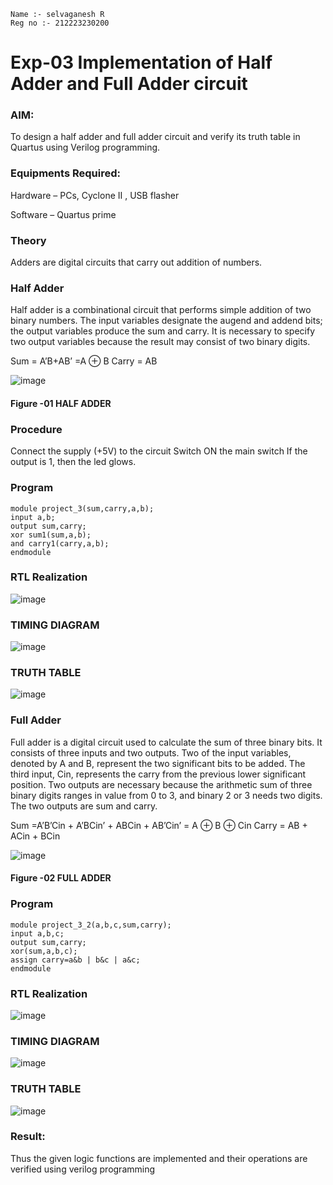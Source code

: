 ```
Name :- selvaganesh R
Reg no :- 212223230200
```

# Exp-03 Implementation of Half Adder and Full Adder circuit
### AIM:
To design a half adder and full adder circuit and verify its truth table in Quartus using Verilog programming.

### Equipments Required:
Hardware – PCs, Cyclone II , USB flasher

Software – Quartus prime

### Theory 
Adders are digital circuits that carry out addition of numbers.

### Half Adder
Half adder is a combinational circuit that performs simple addition of two binary numbers. The input variables designate the augend and addend bits; the output variables produce the sum and carry. It is necessary to specify two output variables because the result may consist of two binary digits.

Sum = A’B+AB’ =A ⊕ B Carry = AB

![image](https://user-images.githubusercontent.com/36288975/163552156-a13e5a56-c638-4110-97d9-8896907c8d25.png)

#### Figure -01 HALF ADDER 

### Procedure
Connect the supply (+5V) to the circuit
Switch ON the main switch
If the output is 1, then the led glows.

### Program 
```
module project_3(sum,carry,a,b); 
input a,b; 
output sum,carry; 
xor sum1(sum,a,b); 
and carry1(carry,a,b); 
endmodule
```

### RTL Realization
![image](https://github.com/Raji1009/Exp-02-Implementation-of-Half-Adder-and-Full-Adder-circuit/assets/89059861/e8dfbe0f-ac67-4d75-880d-fd669580be01)

### TIMING DIAGRAM
![image](https://github.com/Raji1009/Exp-02-Implementation-of-Half-Adder-and-Full-Adder-circuit/assets/89059861/f88fa8e1-6ca1-4499-af96-22670c739216)

### TRUTH TABLE 
![image](https://github.com/Raji1009/Exp-02-Implementation-of-Half-Adder-and-Full-Adder-circuit/assets/89059861/88535d6e-8915-4be3-bcf7-a3e965081e15)


### Full Adder
Full adder is a digital circuit used to calculate the sum of three binary bits. It consists of three inputs and two outputs. Two of the input variables, denoted by A and B, represent the two significant bits to be added. The third input, Cin, represents the carry from the previous lower significant position. Two outputs are necessary because the arithmetic sum of three binary digits ranges in value from 0 to 3, and binary 2 or 3 needs two digits. The two outputs are sum and carry.

Sum =A’B’Cin + A’BCin’ + ABCin + AB’Cin’ = A ⊕ B ⊕ Cin Carry = AB + ACin + BCin

![image](https://user-images.githubusercontent.com/36288975/163552057-b3547877-6d07-45b4-b7e0-bcfebfad9e1d.png)

#### Figure -02 FULL ADDER

### Program 
```
module project_3_2(a,b,c,sum,carry);
input a,b,c;
output sum,carry;
xor(sum,a,b,c);
assign carry=a&b | b&c | a&c;
endmodule
```

### RTL Realization
![image](https://github.com/Raji1009/Exp-02-Implementation-of-Half-Adder-and-Full-Adder-circuit/assets/89059861/e3fd1433-f974-4265-a715-9a5fde0d78f9)

### TIMING DIAGRAM
![image](https://github.com/Raji1009/Exp-02-Implementation-of-Half-Adder-and-Full-Adder-circuit/assets/89059861/6a11b3c6-dc53-400b-9a3d-5ebf6eac532a)

### TRUTH TABLE 
![image](https://github.com/Raji1009/Exp-02-Implementation-of-Half-Adder-and-Full-Adder-circuit/assets/89059861/a2d05afa-0f64-4906-9001-e9deb30f4f65)

### Result:
Thus the given logic functions are implemented and their operations are verified using verilog programming
